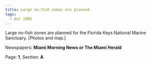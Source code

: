 ```yaml
---  
title: Large no-fish zones are planned  
tags:  
  - Oct 1995  
---  
```

  
Large no-fish zones are planned for the Florida Keys National Marine Sanctuary. [Photos and map.]  
  
Newspapers: **Miami Morning News or The Miami Herald**  
  
Page: **1**, Section: **A** 
